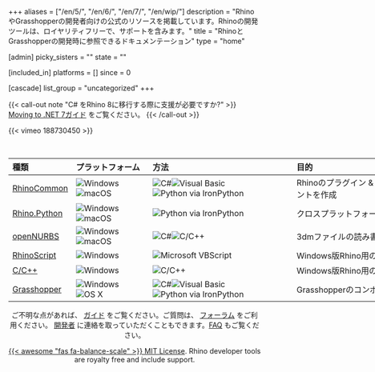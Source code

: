 +++
aliases = ["/en/5/", "/en/6/", "/en/7/", "/en/wip/"]
description = "RhinoやGrasshopperの開発者向けの公式のリソースを掲載しています。Rhinoの開発ツールは、ロイヤリティフリーで、サポートを含みます。"
title = "RhinoとGrasshopperの開発時に参照できるドキュメンテーション"
type = "home"

[admin]
picky_sisters = ""
state = ""

[included_in]
platforms = []
since = 0

[cascade]
list_group = "uncategorized"
+++

{{< call-out note "C# をRhino 8に移行する際に支援が必要ですか?" >}}
[Moving to .NET 7ガイド](/guides/rhinocommon/moving-to-dotnet-7/) をご覧ください。
{{< /call-out >}}

{{< vimeo 188730450 >}}

<br>

<div class="table-responsive" align="center">
<table class="table" style="width:940px;">
  <thead>
    <tr style="border-bottom:1pt solid black;">
      <th style="text-align: left;">種類</th>
      <th style="text-align: left;">プラットフォーム</th>
      <th style="text-align: left;">方法</th>
      <th style="text-align: left;">目的</th>
    </tr>
  </thead>
  <tbody class="table-striped index_table">
  <tr>
    <td><a href="/guides/rhinocommon" title="RhinoCommon: RhinoとGrasshopperのクロスプラットフォーム ツールキット"> RhinoCommon</a></td>
	<td><img src="/images/win-logo-small.png" alt="Windows" class="index_table_icon" title="Windows"><img src="/images/mac-logo-small.png" alt="macOS" class="index_table_icon" title="Apple macOS"></td>
	<td><img src="/images/cs-logo-small.png" alt="C#" class="index_table_icon" title="C#"><img src="/images/vb-logo-small.png" alt="Visual Basic" class="index_table_icon" title="Visual Basic"><img src="/images/python-logo-small.png" alt="Python via IronPython" class="index_table_icon" title="IronPythonを介したPython"></td>
    <td class="index_table_primary_use">Rhinoのプラグイン & Grasshopperのコンポーネントを作成</td>
  </tr>
  <tr>
    <td><a href="/guides/rhinopython" title="Rhino.Python: 3DでPythonic!"> Rhino.Python</a></td>
	<td><img src="/images/win-logo-small.png" alt="Windows" class="index_table_icon" title="Windows"><img src="/images/mac-logo-small.png" alt="macOS" class="index_table_icon" title="Apple macOS"></td>
	<td><img src="/images/python-logo-small.png" alt="Python via IronPython" class="index_table_icon" title="IronPythonを介したPython"></td>
    <td class="index_table_primary_use">クロスプラットフォームのスクリプト作成</td>
  </tr>
  <tr>
    <td><a href="/guides/opennurbs" title="openNURBS - 無償でオープンソース"> openNURBS</a></td>
	<td><img src="/images/win-logo-small.png" alt="Windows" class="index_table_icon" title="Windows"><img src="/images/mac-logo-small.png" alt="macOS" class="index_table_icon" title="Apple macOS"></td>
	<td><img src="/images/cs-logo-small.png" alt="C#" class="index_table_icon" title="C#"><img src="/images/cpp-logo-small.png" alt="C/C++" class="index_table_icon" title="C/C++"></td>
    <td class="index_table_primary_use">3dmファイルの読み書き</td>
  </tr>
  <tr>
    <td><a href="/guides/rhinoscript" title="RhinoScript - MicrosoftのVBScript言語がベース"> RhinoScript</a></td>
	<td><img src="/images/win-logo-small.png" alt="Windows" class="index_table_icon" title="Windows"></td>
	<td><img src="/images/vbscript-logo-small.png" alt="Microsoft VBScript" class="index_table_icon" title="Microsoft VBScript"></td>
    <td class="index_table_primary_use">Windows版Rhino用のスクリプト作成</td>
  </tr>
  <tr>
    <td><a href="/guides/cpp" title="Windows版RhinoのC/C++ SDK"> C/C++</a></td>
	<td><img src="/images/win-logo-small.png" alt="Windows" class="index_table_icon" title="Windows"></td>
	<td><img src="/images/cpp-logo-small.png" alt="C/C++" class="index_table_icon" title="C/C++"></td>
    <td class="index_table_primary_use">Windows版Rhino用のプラグイン</td>
  </tr>
   <tr>
    <td><a href="/guides/grasshopper" title="Grasshopperのコンポーネントの開発"> Grasshopper</a></td>
	<td><img src="/images/win-logo-small.png" alt="Windows" class="index_table_icon" title="Windows"><img src="/images/mac-logo-small.png" alt="OS X" class="index_table_icon" title="Mac OS X"></td>
	<td><img src="/images/cs-logo-small.png" alt="C#" class="index_table_icon" title="C#"><img src="/images/vb-logo-small.png" alt="Visual Basic" class="index_table_icon" title="Visual Basic"><img src="/images/python-logo-small.png" alt="Python via IronPython" class="index_table_icon" title="IronPythonを介したPython"></td>
    <td class="index_table_primary_use">Grasshopperのコンポーネント</td>
  </tr>
  <!--
  <tr>
    <td><a href="/guides/#rdk" title="レンダラの開発キット"> RDK</a></td>
	<td><img src="/images/win-logo-small.png" alt="Windows" class="index_table_icon" title="Windows"></td>
	<td><img src="/images/cs-logo-small.png" alt="C#" class="index_table_icon" title="C#"><img src="/images/cpp-logo-small.png" alt="C/C++" class="index_table_icon" title="C/C++"><img src="/images/vbscript-logo-small.png" alt="Microsoft VBScript" class="index_table_icon" title="Microsoft VBScript"></td>
    <td class="index_table_primary_use">Renderer plugin development on Windows.</td>
  </tr>
  -->
  <!-- RAP is really just a feature of the C/C++ SDK and the RhinoCommon SDK
  <tr>
    <td><a href="/guides/#rap" title="Rhino Application Platform"> RAP</a></td>
	<td><img src="/images/win-logo-small.png" alt="Windows" class="index_table_icon" title="Windows"></td>
	<td><img src="/images/cs-logo-small.png" alt="C#" class="index_table_icon" title="C#"><img src="/images/cpp-logo-small.png" alt="C/C++" class="index_table_icon" title="C/C++"></td>
    <td class="index_table_primary_use">"Skinning" Rhino for Windows.</td>
  </tr>
  -->
  <!--
  <tr>
    <td><a href="/guides/#zoo" title="Zoo License Manager Plugins"> Zoo</a></td>
	<td><img src="/images/win-logo-small.png" alt="Windows" class="index_table_icon" title="Windows"></td>
	<td><img src="/images/cs-logo-small.png" alt="C#" class="index_table_icon" title="C#"><img src="/images/cpp-logo-small.png" alt="C/C++" class="index_table_icon" title="C/C++"></td>
    <td class="index_table_primary_use">Zoo license manager plugins on Windows</td>
  </tr>
  -->
  <!--
  <tr>
    <td><a href="/guides/rhinomobile" title="Tools for using 3dm files in mobile applications"> RhinoMobile</a></td>
	<td><img src="/images/android-logo-small.png" alt="Android" class="index_table_icon" title="Android"><img src="/images/ios-logo-small.png" alt="iOS" class="index_table_icon" title="Apple iOS"></td>
	<td><img src="/images/cs-logo-small.png" alt="C#" class="index_table_icon" title="C#"></td>
    <td class="index_table_primary_use">3D mobile application development</td>
  </tr>
  -->
 </tbody>
 </table>
 </div>



<div align="center">


<p>ご不明な点があれば、 <a href="/guides/">ガイド</a> をご覧ください。ご質問は、 <a href="/guides/general/contributing/#discourse">フォーラム</a> をご利用ください。 <a href="/guides/general/contributing/#contacts">開発者</a> に連絡を取っていただくこともできます。<a href="/guides/general/frequently-asked-questions/">FAQ</a> もご覧ください。</p>

<p><a href="/license">{{< awesome "fas fa-balance-scale" >}} MIT License</a>. Rhino developer tools are royalty free and include support. </p>
</div>

